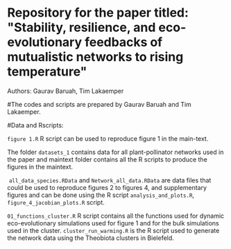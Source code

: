 # Repository for the paper titled: "Stability, resilience, and eco-evolutionary feedbacks of mutualistic networks to rising temperature"
Authors: Gaurav Baruah, Tim Lakaemper

#The codes and scripts are prepared by Gaurav Baruah and Tim Lakaemper.

#Data and Rscripts:


`figure 1.R` R script can be used to reproduce figure 1 in the main-text.

The folder `datasets_1` contains data for all plant-pollinator networks used in the paper and maintext folder contains all the R scripts to produce the figures in the maintext.

 `all_data_species.RData` and `Network_all_data.RData` are data files that could be used to reproduce figures 2 to figures 4, and supplementary figures and can be done using the R script `analysis_and_plots.R`, `figure_4_jacobian_plots.R` script.

`01_functions_cluster.R` R script contains all the functions used for dynamic eco-evolutionary simulations used for figure 1 and for the bulk simulations used in the cluster. `cluster_run_warming.R` is the R script used to generate the network data using the Theobiota clusters in Bielefeld.

